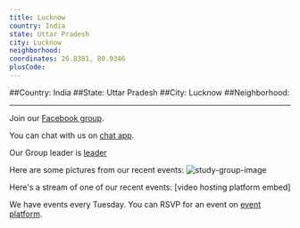 ```yaml
---
title: Lucknow
country: India
state: Uttar Pradesh
city: Lucknow
neighborhood: 
coordinates: 26.8381, 80.9346
plusCode:
---
```


##Country: India
##State: Uttar Pradesh
##City: Lucknow
##Neighborhood: 
*****
Join our [Facebook group](https://www.facebook.com/groups/1647602228815736).

You can chat with us on [chat app]().

Our Group leader is [leader]()

Here are some pictures from our recent events:
![study-group-image]()

Here's a stream of one of our recent events:
[video hosting platform embed]

We have events every Tuesday. You can RSVP for an event on [event platform]().
